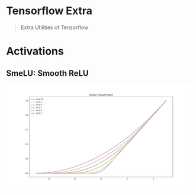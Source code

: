 # Tensorflow Extra
> Extra Utilities of Tensorflow

# Activations
## SmeLU: Smooth ReLU
<img src="images/smelu.png" width=500>